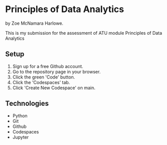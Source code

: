 # Principles of Data Analytics
by Zoe McNamara Harlowe.

This is my submission for the assessment of ATU module Principles of Data Analytics

## Setup

1. Sign up for a free Github account.
2. Go to the repository page in your browser.
3. Click the green 'Code' button.
4. Click the 'Codespaces' tab.
5. Click 'Create New Codespace' on main.

## Technologies

- Python
- Git
- Github
- Codespaces
- Jupyter